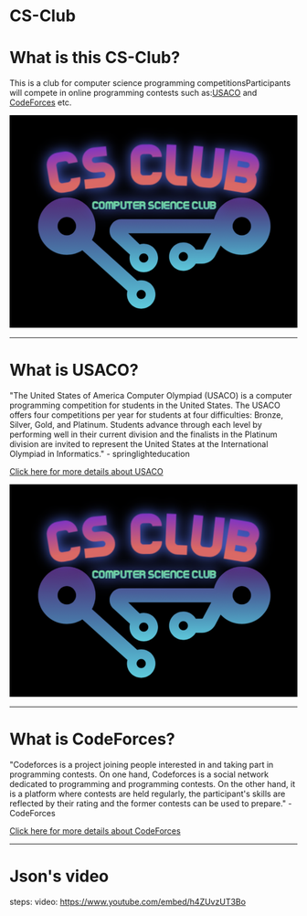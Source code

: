 # CS-Club


# What is this CS-Club?
This is a club for computer science programming competitionsParticipants will compete in online programming contests such as:[USACO](http://www.usaco.org)
 and [CodeForces](http://codeforces.com) etc.
 
 ![Image of CS Club Logo](https://raw.githubusercontent.com/LeonHa-23/CS-Club/LeonHa-23-patch-1/Screen%20Shot%202021-06-10%20at%209.36.11%20AM.png)
 
 
--------------------------------------------------------------------------------------------------------------------------------------------------------------------



# What is USACO?
"The United States of America Computer Olympiad (USACO) is a computer programming competition for students in the United States. The USACO offers four competitions per year for students at four difficulties: Bronze, Silver, Gold, and Platinum. Students advance through each level by performing well in their current division and the finalists in the Platinum division are invited to represent the United States at the International Olympiad in Informatics." - springlighteducation

[Click here for more details about USACO](https://usaco.guide/#:~:text=USACO%20stands%20for%20the%20USA%20Computing%20Olympiad.%20Check,No%2C%20USACO%20does%20not%20have%20an%20official%20syllabus.)


 ![Image of USACO Logo](https://raw.githubusercontent.com/LeonHa-23/CS-Club/LeonHa-23-patch-1/Screen%20Shot%202021-06-10%20at%209.36.11%20AM.png)



--------------------------------------------------------------------------------------------------------------------------------------------------------------------




# What is CodeForces?
"Codeforces is a project joining people interested in and taking part in programming contests. On one hand, Codeforces is a social network dedicated to programming and programming contests. On the other hand, it is a platform where contests are held regularly, the participant's skills are reflected by their rating and the former contests can be used to prepare." - CodeForces

[Click here for more details about CodeForces](https://codeforces.com/help#:~:text=Codeforces%20is%20a%20project%20joining%20people%20interested%20in,the%20former%20contests%20can%20be%20used%20to%20prepare.)



--------------------------------------------------------------------------------------------------------------------------------------------------------------------

# Json's video
steps:
 video: https://www.youtube.com/embed/h4ZUvzUT3Bo


